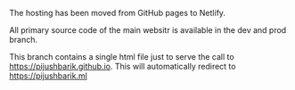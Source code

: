 The hosting has been moved from GitHub pages to Netlify.

All primary source code of the main websitr is available in the dev and prod branch.

This branch contains a single html file just to serve the call to https://pijushbarik.github.io.
This will automatically redirect to https://pijushbarik.ml